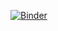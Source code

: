 
[![Binder](https://mybinder.org/badge_logo.svg)](https://mybinder.org/v2/gh/fmhoward/NCDBRS/main?labpath=%2Fvoila%2Frender%2FRSNCDB.ipynb)
